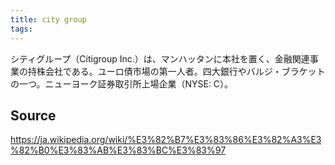 ```yaml
---
title: city group
tags: 
---
```


シティグループ（Citigroup Inc.）は、マンハッタンに本社を置く、金融関連事業の持株会社である。ユーロ債市場の第一人者。四大銀行やバルジ・ブラケットの一つ。ニューヨーク証券取引所上場企業（NYSE: C）。

## Source
https://ja.wikipedia.org/wiki/%E3%82%B7%E3%83%86%E3%82%A3%E3%82%B0%E3%83%AB%E3%83%BC%E3%83%97
